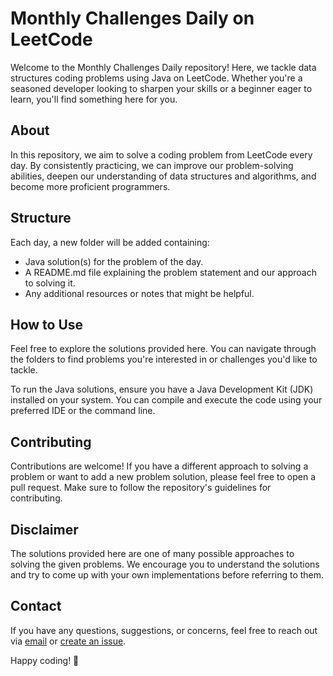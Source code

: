 # Monthly Challenges Daily on LeetCode

Welcome to the Monthly Challenges Daily repository! Here, we tackle data structures coding problems using Java on LeetCode. Whether you're a seasoned developer looking to sharpen your skills or a beginner eager to learn, you'll find something here for you.

## About

In this repository, we aim to solve a coding problem from LeetCode every day. By consistently practicing, we can improve our problem-solving abilities, deepen our understanding of data structures and algorithms, and become more proficient programmers.

## Structure

Each day, a new folder will be added containing:

- Java solution(s) for the problem of the day.
- A README.md file explaining the problem statement and our approach to solving it.
- Any additional resources or notes that might be helpful.

## How to Use

Feel free to explore the solutions provided here. You can navigate through the folders to find problems you're interested in or challenges you'd like to tackle.

To run the Java solutions, ensure you have a Java Development Kit (JDK) installed on your system. You can compile and execute the code using your preferred IDE or the command line.

## Contributing

Contributions are welcome! If you have a different approach to solving a problem or want to add a new problem solution, please feel free to open a pull request. Make sure to follow the repository's guidelines for contributing.

## Disclaimer

The solutions provided here are one of many possible approaches to solving the given problems. We encourage you to understand the solutions and try to come up with your own implementations before referring to them.

## Contact

If you have any questions, suggestions, or concerns, feel free to reach out via [email](mailto:your_email@example.com) or [create an issue](https://github.com/your_username/Monthly-Challenges-Daily-on-LeetCode/issues).

Happy coding! 🚀
